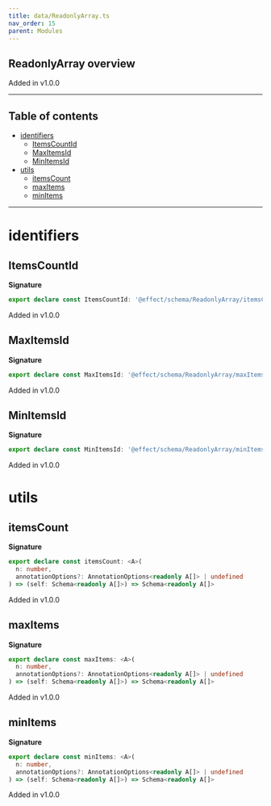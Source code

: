 ```yaml
---
title: data/ReadonlyArray.ts
nav_order: 15
parent: Modules
---
```


## ReadonlyArray overview

Added in v1.0.0

---

<h2 class="text-delta">Table of contents</h2>

- [identifiers](#identifiers)
  - [ItemsCountId](#itemscountid)
  - [MaxItemsId](#maxitemsid)
  - [MinItemsId](#minitemsid)
- [utils](#utils)
  - [itemsCount](#itemscount)
  - [maxItems](#maxitems)
  - [minItems](#minitems)

---

# identifiers

## ItemsCountId

**Signature**

```ts
export declare const ItemsCountId: '@effect/schema/ReadonlyArray/itemsCount'
```

Added in v1.0.0

## MaxItemsId

**Signature**

```ts
export declare const MaxItemsId: '@effect/schema/ReadonlyArray/maxItems'
```

Added in v1.0.0

## MinItemsId

**Signature**

```ts
export declare const MinItemsId: '@effect/schema/ReadonlyArray/minItems'
```

Added in v1.0.0

# utils

## itemsCount

**Signature**

```ts
export declare const itemsCount: <A>(
  n: number,
  annotationOptions?: AnnotationOptions<readonly A[]> | undefined
) => (self: Schema<readonly A[]>) => Schema<readonly A[]>
```

Added in v1.0.0

## maxItems

**Signature**

```ts
export declare const maxItems: <A>(
  n: number,
  annotationOptions?: AnnotationOptions<readonly A[]> | undefined
) => (self: Schema<readonly A[]>) => Schema<readonly A[]>
```

Added in v1.0.0

## minItems

**Signature**

```ts
export declare const minItems: <A>(
  n: number,
  annotationOptions?: AnnotationOptions<readonly A[]> | undefined
) => (self: Schema<readonly A[]>) => Schema<readonly A[]>
```

Added in v1.0.0

